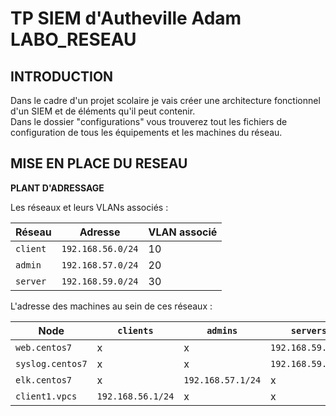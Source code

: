 # TP SIEM d'Autheville Adam LABO_RESEAU
## INTRODUCTION

Dans le cadre d'un projet scolaire je vais créer une architecture fonctionnel d'un SIEM et de éléments qu'il peut contenir.  
Dans le dossier "configurations" vous trouverez tout les fichiers de configuration de tous les équipements et les machines du réseau.  

## MISE EN PLACE DU RESEAU
**PLANT D'ADRESSAGE**  

Les réseaux et leurs VLANs associés :

| Réseau    | Adresse         | VLAN associé  |
|-----------|-----------------|-------------- |
| `client` | `192.168.56.0/24` | 10            |
| `admin`  | `192.168.57.0/24` | 20            |
| `server` | `192.168.59.0/24` | 30            |

L'adresse des machines au sein de ces réseaux :

| Node               | `clients`       | `admins`        | `servers`       |
|--------------------|-----------------|-----------------|-----------------|
| `web.centos7`      | x               | x               | `192.168.59.2/24`|
| `syslog.centos7 `  | x               | x               | `192.168.59.1/24`|
| `elk.centos7`      | x               | `192.168.57.1/24`| x               |
| `client1.vpcs`     | `192.168.56.1/24`| x               | x               |

